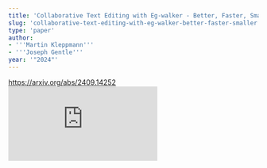 ```yaml
---
title: 'Collaborative Text Editing with Eg-walker - Better, Faster, Smaller'
slug: 'collaborative-text-editing-with-eg-walker-better-faster-smaller'
type: 'paper'
author:
- '''Martin Kleppmann'''
- '''Joseph Gentle'''
year: '"2024"'
---
```


https://arxiv.org/abs/2409.14252
![](https://static.meri.garden/bddc4f4be2ed0d9cf3ba7b66c9489ad8.pdf)